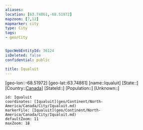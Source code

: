 ```yaml
---
aliases: 
location: [63.74861,-68.51972]
mapzoom: [7,12] 
mapmarker: city 
type: City
tags:
- geo/City


SpocWebEntityId: 36124
isDeleted: false
confidential: public

title: Iqualuit
---
```

[geo-lon::-68.51972]
[geo-lat::63.74861]
[name::Iqualuit]
[State::]
[Country::[Canada](geo/Continent/North-America/Canada.md)]
[StateId::]
[Population::]
[Unknown::]


```leaflet
id: Iqualuit
coordinates: [Iqualuit](geo/Continent/North-America/Canada/City/Iqualuit.md)
markerFile: [Iqualuit](geo/Continent/North-America/Canada/City/Iqualuit.md)
defaultZoom: 11 
maxZoom: 18
```


